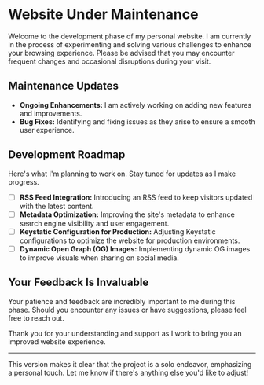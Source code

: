 # Website Under Maintenance
Welcome to the development phase of my personal website. I am currently in the process of experimenting and solving various challenges to enhance your browsing experience. Please be advised that you may encounter frequent changes and occasional disruptions during your visit.

## Maintenance Updates
- **Ongoing Enhancements:** I am actively working on adding new features and improvements.
- **Bug Fixes:** Identifying and fixing issues as they arise to ensure a smooth user experience.

## Development Roadmap
Here's what I'm planning to work on. Stay tuned for updates as I make progress.

- [ ] **RSS Feed Integration:** Introducing an RSS feed to keep visitors updated with the latest content.
- [ ] **Metadata Optimization:** Improving the site's metadata to enhance search engine visibility and user engagement.
- [ ] **Keystatic Configuration for Production:** Adjusting Keystatic configurations to optimize the website for production environments.
- [ ] **Dynamic Open Graph (OG) Images:** Implementing dynamic OG images to improve visuals when sharing on social media.

## Your Feedback Is Invaluable
Your patience and feedback are incredibly important to me during this phase. Should you encounter any issues or have suggestions, please feel free to reach out.

Thank you for your understanding and support as I work to bring you an improved website experience.

---

This version makes it clear that the project is a solo endeavor, emphasizing a personal touch. Let me know if there's anything else you'd like to adjust!
